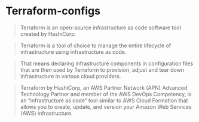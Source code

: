 # Terraform-configs


> Terraform is an open-source infrastructure as code software tool created by HashiCorp.

> Terraform is a tool of choice to manage the entire lifecycle of infrastructure using infrastructure as code.

> That means declaring infrastructure components in configuration files that are then used by Terraform to provision, adjust and tear down infrastructure in various cloud providers.

> Terraform by HashiCorp, an AWS Partner Network (APN) Advanced Technology Partner and member of the AWS DevOps Competency, is an “infrastructure as code” tool similar to AWS Cloud Formation that allows you to create, update, and version your Amazon Web Services (AWS) infrastructure.
